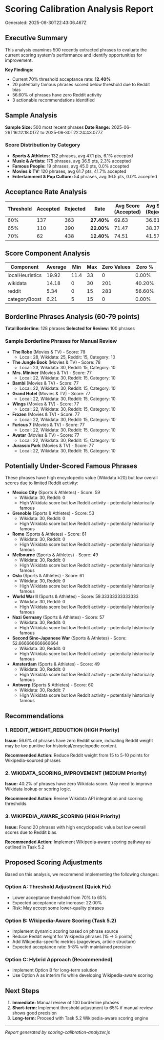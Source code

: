 # Scoring Calibration Analysis Report
Generated: 2025-06-30T22:43:06.467Z

## Executive Summary

This analysis examines 500 recently extracted phrases to evaluate the current scoring system's performance and identify opportunities for improvement.

**Key Findings:**
- Current 70% threshold acceptance rate: **12.40%**
- 20 potentially famous phrases scored below threshold due to Reddit bias
- 56.60% of phrases have zero Reddit activity
- 3 actionable recommendations identified

## Sample Analysis

**Sample Size:** 500 most recent phrases
**Date Range:** 2025-06-26T16:12:18.017Z to 2025-06-30T22:24:43.077Z

### Score Distribution by Category
- **Sports & Athletes:** 132 phrases, avg 47.1 pts, 6.1% accepted
- **Music & Artists:** 175 phrases, avg 36.5 pts, 2.3% accepted
- **Famous People:** 19 phrases, avg 45.0 pts, 0.0% accepted
- **Movies & TV:** 120 phrases, avg 61.7 pts, 41.7% accepted
- **Entertainment & Pop Culture:** 54 phrases, avg 36.5 pts, 0.0% accepted


## Acceptance Rate Analysis

| Threshold | Accepted | Rejected | Rate | Avg Score (Accepted) | Avg Score (Rejected) |
|-----------|----------|----------|------|---------------------|---------------------|
| 60% | 137 | 363 | **27.40%** | 69.63 | 36.61 |
| 65% | 110 | 390 | **22.00%** | 71.47 | 38.37 |
| 70% | 62 | 438 | **12.40%** | 74.51 | 41.57 |

## Score Component Analysis

| Component | Average | Min | Max | Zero Values | Zero % |
|-----------|---------|-----|-----|-------------|--------|
| localHeuristics | 19.92 | 11.4 | 33 | 0 | 0.00% |
| wikidata | 14.18 | 0 | 30 | 201 | 40.20% |
| reddit | 5.34 | 0 | 15 | 283 | 56.60% |
| categoryBoost | 6.21 | 5 | 15 | 0 | 0.00% |

## Borderline Phrases Analysis (60-79 points)

**Total Borderline:** 128 phrases
**Selected for Review:** 100 phrases

### Sample Borderline Phrases for Manual Review
- **The Robe** (Movies & TV) - Score: 78
  - Local: 28, Wikidata: 25, Reddit: 15, Category: 10
- **The Jungle Book** (Movies & TV) - Score: 78
  - Local: 23, Wikidata: 30, Reddit: 15, Category: 10
- **Mrs. Miniver** (Movies & TV) - Score: 77
  - Local: 22, Wikidata: 30, Reddit: 15, Category: 10
- **Bambi** (Movies & TV) - Score: 77
  - Local: 22, Wikidata: 30, Reddit: 15, Category: 10
- **Grand Hotel** (Movies & TV) - Score: 77
  - Local: 22, Wikidata: 30, Reddit: 15, Category: 10
- **Wings** (Movies & TV) - Score: 77
  - Local: 22, Wikidata: 30, Reddit: 15, Category: 10
- **Frozen** (Movies & TV) - Score: 77
  - Local: 22, Wikidata: 30, Reddit: 15, Category: 10
- **Furious 7** (Movies & TV) - Score: 77
  - Local: 22, Wikidata: 30, Reddit: 15, Category: 10
- **Avatar** (Movies & TV) - Score: 77
  - Local: 22, Wikidata: 30, Reddit: 15, Category: 10
- **Jurassic Park** (Movies & TV) - Score: 77
  - Local: 22, Wikidata: 30, Reddit: 15, Category: 10

## Potentially Under-Scored Famous Phrases

These phrases have high encyclopedic value (Wikidata ≥20) but low overall scores due to limited Reddit activity:

- **Mexico City** (Sports & Athletes) - Score: 59
  - Wikidata: 30, Reddit: 0
  - High Wikidata score but low Reddit activity - potentially historically famous
- **Grenoble** (Sports & Athletes) - Score: 53
  - Wikidata: 30, Reddit: 0
  - High Wikidata score but low Reddit activity - potentially historically famous
- **Rome** (Sports & Athletes) - Score: 61
  - Wikidata: 30, Reddit: 0
  - High Wikidata score but low Reddit activity - potentially historically famous
- **Melbourne** (Sports & Athletes) - Score: 49
  - Wikidata: 30, Reddit: 0
  - High Wikidata score but low Reddit activity - potentially historically famous
- **Oslo** (Sports & Athletes) - Score: 61
  - Wikidata: 30, Reddit: 0
  - High Wikidata score but low Reddit activity - potentially historically famous
- **World War II** (Sports & Athletes) - Score: 59.33333333333333
  - Wikidata: 30, Reddit: 0
  - High Wikidata score but low Reddit activity - potentially historically famous
- **Nazi Germany** (Sports & Athletes) - Score: 57
  - Wikidata: 30, Reddit: 0
  - High Wikidata score but low Reddit activity - potentially historically famous
- **Second Sino-Japanese War** (Sports & Athletes) - Score: 52.666666666666664
  - Wikidata: 30, Reddit: 0
  - High Wikidata score but low Reddit activity - potentially historically famous
- **Amsterdam** (Sports & Athletes) - Score: 49
  - Wikidata: 30, Reddit: 0
  - High Wikidata score but low Reddit activity - potentially historically famous
- **Antwerp** (Sports & Athletes) - Score: 60
  - Wikidata: 30, Reddit: 7
  - High Wikidata score but low Reddit activity - potentially historically famous

## Recommendations

### 1. REDDIT_WEIGHT_REDUCTION (HIGH Priority)

**Issue:** 56.6% of phrases have zero Reddit score, indicating Reddit weight may be too punitive for historical/encyclopedic content.

**Recommended Action:** Reduce Reddit weight from 15 to 5-10 points for Wikipedia-sourced phrases

### 2. WIKIDATA_SCORING_IMPROVEMENT (MEDIUM Priority)

**Issue:** 40.2% of phrases have zero Wikidata score. May need to improve Wikidata lookup or scoring logic.

**Recommended Action:** Review Wikidata API integration and scoring thresholds

### 3. WIKIPEDIA_AWARE_SCORING (HIGH Priority)

**Issue:** Found 20 phrases with high encyclopedic value but low overall scores due to Reddit bias.

**Recommended Action:** Implement Wikipedia-aware scoring pathway as outlined in Task 5.2


## Proposed Scoring Adjustments

Based on this analysis, we recommend implementing the following changes:

### Option A: Threshold Adjustment (Quick Fix)
- Lower acceptance threshold from 70% to 65%
- Expected acceptance rate increase: 22.00%
- Risk: May accept some lower-quality phrases

### Option B: Wikipedia-Aware Scoring (Task 5.2)
- Implement dynamic scoring based on phrase source
- Reduce Reddit weight for Wikipedia phrases (15 → 5 points)
- Add Wikipedia-specific metrics (pageviews, article structure)
- Expected acceptance rate: 5-8% with maintained precision

### Option C: Hybrid Approach (Recommended)
- Implement Option B for long-term solution
- Use Option A as interim fix while developing Wikipedia-aware scoring

## Next Steps

1. **Immediate:** Manual review of 100 borderline phrases
2. **Short-term:** Implement threshold adjustment to 65% if manual review shows good precision
3. **Long-term:** Proceed with Task 5.2 Wikipedia-aware scoring engine

---
*Report generated by scoring-calibration-analyzer.js*
